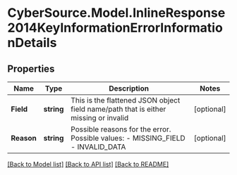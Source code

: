 # CyberSource.Model.InlineResponse2014KeyInformationErrorInformationDetails
## Properties

Name | Type | Description | Notes
------------ | ------------- | ------------- | -------------
**Field** | **string** | This is the flattened JSON object field name/path that is either missing or invalid | [optional] 
**Reason** | **string** | Possible reasons for the error. Possible values:  - MISSING_FIELD  - INVALID_DATA  | [optional] 

[[Back to Model list]](../README.md#documentation-for-models) [[Back to API list]](../README.md#documentation-for-api-endpoints) [[Back to README]](../README.md)


